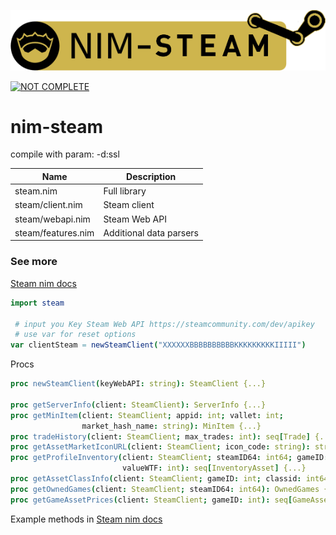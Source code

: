 [![nim-steam](https://raw.githubusercontent.com/levshx/nim-steam/main/resources/nim-steam.png)](https://github.com/levshx/nim-steam)

[![NOT COMPLETE](https://img.shields.io/static/v1?label=Attention&message=Project%20in%20development&color=red)](https://github.com/levshx/nim-steam)

# nim-steam 

compile with param: -d:ssl

Name                | Description
--------------------|----------------------
steam.nim           | Full library
steam/client.nim    | Steam client
steam/webapi.nim    | Steam Web API
steam/features.nim  | Additional data parsers


### See more
[Steam nim docs](https://levshx.github.io/nim-doc/steam/steam.html)

```nim
import steam 

 # input you Key Steam Web API https://steamcommunity.com/dev/apikey
 # use var for reset options
var clientSteam = newSteamClient("XXXXXXBBBBBBBBBBKKKKKKKKKIIIII") 

```

Procs
```nim
proc newSteamClient(keyWebAPI: string): SteamClient {...}

proc getServerInfo(client: SteamClient): ServerInfo {...}
proc getMinItem(client: SteamClient; appid: int; vallet: int;
                market_hash_name: string): MinItem {...}
proc tradeHistory(client: SteamClient; max_trades: int): seq[Trade] {...}
proc getAssetMarketIconURL(client: SteamClient; icon_code: string): string {...}
proc getProfileInventory(client: SteamClient; steamID64: int64; gameID: int;
                         valueWTF: int): seq[InventoryAsset] {...}
proc getAssetClassInfo(client: SteamClient; gameID: int; classid: int64): AssetClassInfo {...}
proc getOwnedGames(client: SteamClient; steamID64: int64): OwnedGames {...}
proc getGameAssetPrices(client: SteamClient; gameID: int): seq[GameAssetPrice] {...}
```
Example methods in [Steam nim docs](https://levshx.github.io/nim-doc/steam/steam.html)
